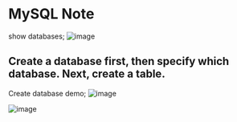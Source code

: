 # MySQL Note

show databases;
![image](https://github.com/user-attachments/assets/104ba31a-17c5-49ca-b27d-f5414e0641e5)


## Create a database first, then specify which database. Next, create a table.
Create database demo;
![image](https://github.com/user-attachments/assets/34c1e8cb-b6a0-4aae-83cb-009b3d2d6a97)

![image](https://github.com/user-attachments/assets/e21cb20b-8051-4c09-98a0-c1622b04c843)



